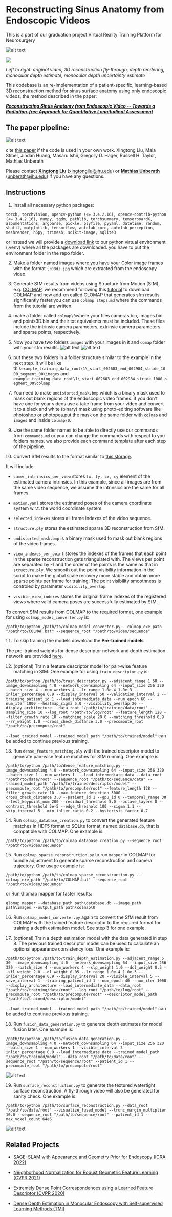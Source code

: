 # Reconstructing Sinus Anatomy from Endoscopic Videos 
This is a part of our graduation project Virtual Reality Training Platform for Neurosurgery

![alt text](gifss/image-2.png)

![](gifss/fused_mesh.gif) 

*Left to right: original video, 3D reconstruction fly-through, depth rendering, monocular depth estimate, monocular depth uncertainty estimate*

This codebase is an re-implementation of a patient-specific, learning-based 3D reconstruction method for sinus surface anatomy using only endoscopic videos, the method described in the paper:

[***Reconstructing Sinus Anatomy from Endoscopic Video -- Towards a Radiation-free Approach for Quantitative Longitudinal Assessment***](https://link.springer.com/chapter/10.1007/978-3-030-59716-0_1)

## The paper pipeline:
![alt text](gifss/image.png)



cite [this paper](https://link.springer.com/chapter/10.1007/978-3-030-59716-0_1) if the code is used in your own work.
Xingtong Liu, Maia Stiber, Jindan Huang, Masaru Ishii, Gregory D. Hager, Russell H. Taylor, Mathias Unberath



Please contact [**Xingtong Liu**](http://www.cs.jhu.edu/~xingtongl/) (xingtongliu@jhu.edu) or [**Mathias Unberath**](https://www.cs.jhu.edu/faculty/mathias-unberath/) (unberath@jhu.edu) if you have any questions.




## Instructions
1. Install all necessary python packages: 
```
torch, torchvision, opencv-python (<= 3.4.2.16), opencv-contrib-python (<= 3.4.2.16), numpy, tqdm, pathlib, torchsummary, tensorboardX, albumentations, argparse, pickle, plyfile, pyyaml, datetime, random, shutil, matplotlib, tensorflow, autolab_core, autolab_perception, meshrender, h5py, trimesh, scikit-image, sqlite3
```
or instead we will provide a [download link]() to our python virtual environment (.venv) where all the packages are downloaded.
you have to put the environment folder in the repo folder.
 
2. Make a folder named images where you have your Color image frames with the format ```{:08d}.jpg``` which are extracted from the endoscopy video. 

2. Generate SfM results from videos using Structure from Motion (SfM), e.g. [COLMAP](https://colmap.github.io/).
we recommend following this [tutorial](https://www.youtube.com/watch?v=QIxXuilEEVw) to download COLMAP and new add-on called GLOMAP that generates sfm results significantly faster.you can use ```colmap steps.md``` where the commands from the tutorial are written.
3. make a folder called ```colmap\0```where  your  files cameras.bin, images.bin and points3D.bin and their txt equivalents must be included. These files include the intrinsic camera parameters, extrinsic camera parameters and sparse points, respectively.
3. Now you have two folders ```images``` with your images in it and ```comap``` folder with your sfm results. 
![alt text](gifss/image-1.jpg)
![alt text](gifss/image-5.png)

7. put these two folders in a folder structure similar to the example in the next step. It will be like this```example_training_data_root\1\_start_002603_end_002984_stride_1000_segment_00\images```
and 
```example_training_data_root\1\_start_002603_end_002984_stride_1000_segment_00\colmap```
8. You need to make ```undistorted_mask.bmp``` which is a binary mask used to mask out blank regions of the endoscopic video frames. if you don't have one for your videos use a take frame from your video and convert it to a black and white (binary) mask using photo-editing software like photoshop or photopea.put the mask on the same folder with ```colmap``` and ```images``` and inside ```colmap\0```.
<!--it looks like this : ![alt text](gifss/undistorted_mask.bmp)-->

9. Use the same folder names to be able to directly use our commands from ```commands.md``` or you can change the commands with respect to you folders names. we also provide each command template after each step of the pipeline.

10. Convert SfM results to the format similar to [this storage](https://livejohnshopkins-my.sharepoint.com/:u:/g/personal/xliu89_jh_edu/ER5ght84vKdHmdYrBpS7HCMBQn9Kl152kVTPB5R10ofKDw?e=fY85o6). 

It will include:

 - ```camer_intrinsics_per_view``` stores ```fx, fy, cx, cy``` element of the estimated camera intrinsics. In this example, since all images are from the same video sequence, we assume the intrinsics are the same for all frames. 

- ```motion.yaml``` stores the estimated poses of the camera coordinate system w.r.t. the world coordinate system. 

- ```selected_indexes``` stores all frame indexes of the video sequence.

 - ```structure.ply``` stores the estimated sparse 3D reconstruction from SfM. 

 - ```undistorted_mask.bmp``` is a binary mask used to mask out blank regions of the video frames. 

- ```view_indexes_per_point``` stores the indexes of the frames that each point in the sparse reconstruction gets triangulated with. The views per point are separated by -1 and the order of the points is the same as that in ```structure.ply```. We smooth out the point visibility information in the script to make the global scale recovery more stable and obtain more sparse points per frame for training. 
The point visibility smoothness is controled by parameter ```visibility_overlap```. 

 - ```visible_view_indexes``` stores the original frame indexes of the registered views where valid camera poses are successfully estimated by SfM.

  To convert SfM results from COLMAP to the required format, one example for using ```colmap_model_converter.py``` is:
```
/path/to/python /path/to/colmap_model_converter.py --colmap_exe_path "/path/to/COLMAP.bat" --sequence_root "/path/to/video/sequence"
```
11. To skip training the models download the **Pre-trained models**

The pre-trained weights for dense descriptor network and depth estimation network are provided [here](https://drive.google.com/file/d/1RwmxpI7kuZ7teB14EQY3u06CAV7-KsX0/view?usp=sharing).

12. (optional) Train a feature descriptor model for pair-wise feature matching in SfM. One example for using ```train_descriptor.py``` is:
```
/path/to/python /path/to/train_descriptor.py --adjacent_range 1 50 --image_downsampling 4.0 --network_downsampling 64 --input_size 256 320 --batch_size 4 --num_workers 4 --lr_range 1.0e-4 1.0e-3 --inlier_percentage 0.9 --display_interval 50 --validation_interval 2 --training_patient_id 1 --load_intermediate_data --num_epoch 60 --num_iter 1000 --heatmap_sigma 5.0 --visibility_overlap 20 --display_architecture --data_root "/path/to/training/data/root" --sampling_size 10 --log_root "/path/to/log/root" --feature_length 128 --filter_growth_rate 10 --matching_scale 20.0 --matching_threshold 0.9 --rr_weight 1.0 --cross_check_distance 3.0 --precompute_root "/path/to/precompute/root"
```
```--load_trained_model --trained_model_path "/path/to/trained/model"``` can be added to continue previous training.

13. Run ```dense_feature_matching.ply``` with the trained descriptor model to generate pair-wise feature matches for SfM running. One example is:
```
/path/to/python /path/to/dense_feature_matching.py --image_downsampling 4.0 --network_downsampling 64 --input_size 256 320 --batch_size 1 --num_workers 1  --load_intermediate_data --data_root "/path/to/data/root" --sequence_root "/path/to/sequence/data" --trained_model_path "/path/to/trained/descriptor/model" --precompute_root "/path/to/precompute/root" --feature_length 128 --filter_growth_rate 10 --max_feature_detection 3000 --cross_check_distance 3.0 --patient_id 1 --gpu_id 0 --temporal_range 30 --test_keypoint_num 200 --residual_threshold 5.0 --octave_layers 8 --contrast_threshold 5e-5 --edge_threshold 100 --sigma 1.1 --skip_interval 5 --min_inlier_ratio 0.2 --hysterisis_factor 0.7     
```

14. Run ```colmap_database_creation.py``` to convert the generated feature matches in HDF5 format to SQLite format, named ```database.db```, that is compatible with COLMAP. One example is:
```
/path/to/python /path/to/colmap_database_creation.py --sequence_root "/path/to/video/sequence"
```

15. Run ```colmap_sparse_reconstruction.py``` to run ```mapper``` in COLMAP for bundle adjustment to generate sparse reconstruction and camera trajectory. One usage example is:
```
/path/to/python /path/to/colmap_sparse_reconstruction.py --colmap_exe_path "/path/to/COLMAP.bat" --sequence_root "/path/to/video/sequence"
```
or Run Glomap  mapper  for faster results:
```
glomap mapper --database_path path\database.db --image_path path\images --output_path path\colmap\0 
```

16.  Run ```colmap_model_converter.py``` again to convert the SfM result from COLMAP with the trained feature descriptor to the required format for training a depth estimation model. See step 3 for one example.

17. (optional) Train a depth estimation model with the data generated in step 8. The previous trained descriptor model can be used to calculate an optional appearance consistency loss. One example is:
```
/path/to/python /path/to/train_depth_estimation.py --adjacent_range 5 30 --image_downsampling 4.0 --network_downsampling 64 --input_size 256 320 --batch_size 4 --num_workers 4 --slp_weight 1.0 --dcl_weight 0.5 --sfl_weight 2.0 --dl_weight 0.05 --lr_range 1.0e-4 1.0e-3 --inlier_percentage 0.9 --display_interval 20 --visible_interval 5 --save_interval 1 --training_patient_id 1 --num_epoch 40 --num_iter 1000 --display_architecture --load_intermediate_data --data_root "/path/to/training/data/root" --log_root "/path/to/log/root" --precompute_root "/path/to/precompute/root" --descriptor_model_path "/path/to/trained/descriptor/model"
```
```--load_trained_model --trained_model_path "/path/to/trained/model"``` can be added to continue previous training.

18. Run ```fusion_data_generation.py``` to generate depth estimates for model fusion later. One example is:
```
/path/to/python /path/to/fusion_data_generation.py --image_downsampling 4.0 --network_downsampling 64 --input_size 256 320 --batch_size 1 --num_workers 1 --visible_interval 5 --inlier_percentage 0.9 --load_intermediate_data --trained_model_path "/path/to/trained/model" --data_root "/path/to/data/root" --sequence_root "/path/to/sequence/root" --patient_id 1 --precompute_root "/path/to/precompute/root"
```
![alt text](gifss/image-3.png)

19. Run ```surface_reconstruction.py``` to generate the textured watertight surface reconstruction. A fly-through video will also be generated for sanity check. One example is:
```
/path/to/python /path/to/surface_reconstruction.py --data_root "/path/to/data/root" --visualize_fused_model --trunc_margin_multiplier 10.0 --sequence_root "/path/to/sequence/root" --patient_id 1 --max_voxel_count 64e6
```


![alt text](gifss/image-4.png)



















## Related Projects

- [SAGE: SLAM with Appearance and Geometry Prior for Endoscopy (ICRA 2022)](https://github.com/lppllppl920/SAGE-SLAM)

- [Neighborhood Normalization for Robust Geometric Feature Learning (CVPR 2021)](https://github.com/lppllppl920/NeighborhoodNormalization-Pytorch)

- [Extremely Dense Point Correspondences using a Learned Feature Descriptor (CVPR 2020)](https://github.com/lppllppl920/DenseDescriptorLearning-Pytorch)

- [Dense Depth Estimation in Monocular Endoscopy with Self-supervised Learning Methods (TMI)](https://github.com/lppllppl920/EndoscopyDepthEstimation-Pytorch)
